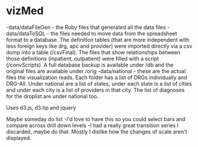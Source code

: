 vizMed
======
-data/dataFileGen - the Ruby files that generated all the data files
-data/dataToSQL - the files needed to move data from the spreadsheet format to a database. The definition tables (that are more independent with less foreign keys like drg, apc and provider) were imported directly via a csv dump into a table (/csvFinal). The files that show relationships between those definitions (inpatient, outpatient) were filled with a script (/convScripts). A full database backup is available under /db and the original files are available under /orig
-data/national - these are the actual files the visualization reads. Each folder has a list of DRGs individually and DRG-All. Under national are a list of states, under each state is a list of cities and under each city is a list of providers in that city. The list of diagnoses for the droplist are under national too.

Uses d3.js, d3.tip and jquery

Maybe someday do list
-I'd love to have this so you could select bars and compare across drill down levels
-I had a really great transition series I discarded, maybe do that. Mostly I dislike how the changes of scale aren't displayed.